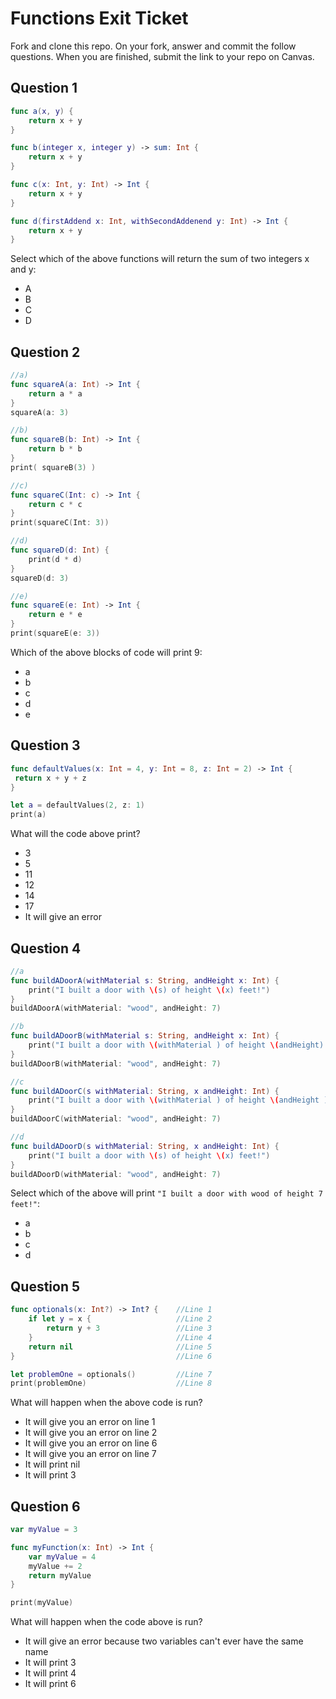 # Functions Exit Ticket

Fork and clone this repo. On your fork, answer and commit the follow questions. When you are finished, submit the link to your repo on Canvas.

## Question 1

```swift
func a(x, y) {
    return x + y
}

func b(integer x, integer y) -> sum: Int {
    return x + y
}

func c(x: Int, y: Int) -> Int {
    return x + y
}

func d(firstAddend x: Int, withSecondAddenend y: Int) -> Int {
    return x + y
}
```

Select which of the above functions will return the sum of two integers x and y:
- A
- B
- C
- D


## Question 2

```swift
//a)
func squareA(a: Int) -> Int {
    return a * a
}
squareA(a: 3)

//b)
func squareB(b: Int) -> Int {
    return b * b
}
print( squareB(3) )

//c)
func squareC(Int: c) -> Int {
    return c * c
}
print(squareC(Int: 3))

//d)
func squareD(d: Int) {
    print(d * d)
}
squareD(d: 3)

//e)
func squareE(e: Int) -> Int {
    return e * e
}
print(squareE(e: 3))
```

Which of the above blocks of code will print 9:
- a
- b
- c
- d
- e


## Question 3

```swift
func defaultValues(x: Int = 4, y: Int = 8, z: Int = 2) -> Int {
 return x + y + z
}

let a = defaultValues(2, z: 1)
print(a)
```

What will the code above print?
- 3
- 5
- 11
- 12
- 14
- 17
- It will give an error


## Question 4

```swift
//a
func buildADoorA(withMaterial s: String, andHeight x: Int) {
    print("I built a door with \(s) of height \(x) feet!")
}
buildADoorA(withMaterial: "wood", andHeight: 7)

//b
func buildADoorB(withMaterial s: String, andHeight x: Int) {
    print("I built a door with \(withMaterial ) of height \(andHeight) feet!")
}
buildADoorB(withMaterial: "wood", andHeight: 7)

//c
func buildADoorC(s withMaterial: String, x andHeight: Int) {
    print("I built a door with \(withMaterial ) of height \(andHeight ) feet!")
}
buildADoorC(withMaterial: "wood", andHeight: 7)

//d
func buildADoorD(s withMaterial: String, x andHeight: Int) {
    print("I built a door with \(s) of height \(x) feet!")
}
buildADoorD(withMaterial: "wood", andHeight: 7)
```

Select which of the above will print `"I built a door with wood of height 7 feet!"`:
- a
- b
- c
- d


## Question 5

```swift
func optionals(x: Int?) -> Int? {    //Line 1
    if let y = x {                   //Line 2
        return y + 3                 //Line 3
    }                                //Line 4
    return nil                       //Line 5
}                                    //Line 6

let problemOne = optionals()         //Line 7
print(problemOne)                    //Line 8
```

What will happen when the above code is run?
- It will give you an error on line 1
- It will give you an error on line 2
- It will give you an error on line 6
- It will give you an error on line 7
- It will print nil
- It will print 3


## Question 6

```swift
var myValue = 3

func myFunction(x: Int) -> Int {
    var myValue = 4
    myValue += 2
    return myValue
}

print(myValue)
```

What will happen when the code above is run?
- It will give an error because two variables can't ever have the same name
- It will print 3
- It will print 4
- It will print 6

